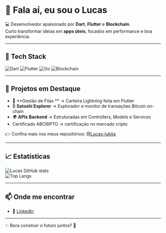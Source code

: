 # 👋 Fala aí, eu sou o Lucas  

💻 Desenvolvedor apaixonado por **Dart**, **Flutter** e **Blockchain**.  
Curto transformar ideias em **apps úteis**, focados em performance e boa experiência.  

---

## 🚀 Tech Stack  

![Dart](https://img.shields.io/badge/Dart-0175C2?style=for-the-badge&logo=dart&logoColor=white)
![Flutter](https://img.shields.io/badge/Flutter-02569B?style=for-the-badge&logo=flutter&logoColor=white)
![Go](https://img.shields.io/badge/Go-00ADD8?style=for-the-badge&logo=go&logoColor=white)
![Blockchain](https://img.shields.io/badge/Blockchain-121D33?style=for-the-badge&logo=bitcoin&logoColor=orange)

---

## 📌 Projetos em Destaque  

- 📱 **Gestão de Filas ** → Carteira Lightning feita em Flutter  
- ₿ **Satoshi Explorer** → Explorador e monitor de transações Bitcoin on-chain  
- 🌍 **APIs Backend** → Estruturadas em Controllers, Models e Services
- Certificado ABCRIPTO → certificação no mercado cripto

👉 Confira mais nos meus repositórios: [@Lucas-lukita](https://github.com/Lucas-lukita)  

---

## 📈 Estatísticas  

![Lucas GitHub stats](https://github-readme-stats.vercel.app/api?username=Lucas-lukita&show_icons=true&theme=tokyonight)  
![Top Langs](https://github-readme-stats.vercel.app/api/top-langs/?username=Lucas-lukita&layout=compact&theme=tokyonight)  

---

## 📫 Onde me encontrar  

- 💼 [LinkedIn](https://www.linkedin.com/in/luccas-nogueira-27261a186)
  

---

✨ Bora construir o futuro juntos? 🚀  
